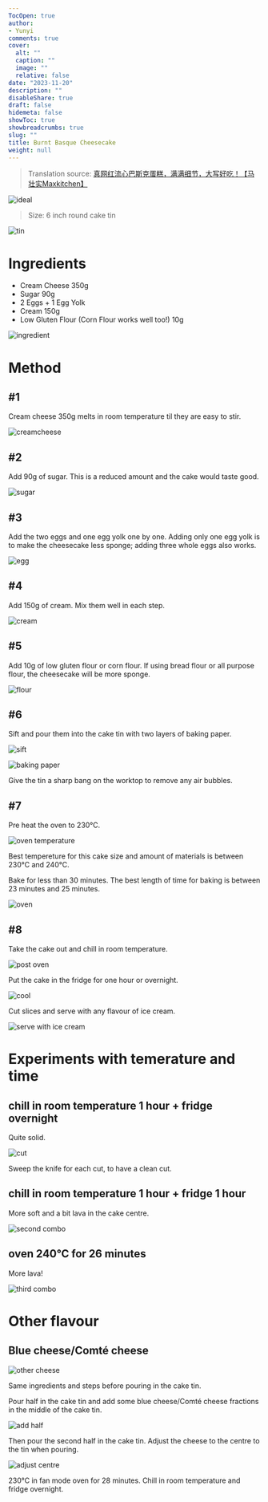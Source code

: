 ```yaml
---
TocOpen: true
author:
- Yunyi
comments: true
cover:
  alt: ""
  caption: ""
  image: ""
  relative: false
date: "2023-11-20"
description: ""
disableShare: true
draft: false
hidemeta: false
showToc: true
showbreadcrumbs: true
slug: ""
title: Burnt Basque Cheesecake
weight: null
---
```


> Translation source: [真网红流心巴斯克蛋糕，满满细节，大写好吃！【马壮实Maxkitchen】](https://youtu.be/7lgzm65Q1tc?si=U2kbEGFf91Kk1e7y)

![ideal](/img/cake/2-ideal.jpg)

> Size: 6 inch round cake tin

![tin](/img/cake/3-tin.jpg)

# Ingredients
- Cream Cheese 350g
- Sugar 90g
- 2 Eggs + 1 Egg Yolk
- Cream 150g
- Low Gluten Flour (Corn Flour works well too!) 10g

![ingredient](/img/cake/1-ingredient.jpg)

# Method

## #1
Cream cheese 350g melts in room temperature til they are easy to stir.

![creamcheese](/img/cake/5-creamcheese.jpg)

## #2
Add 90g of sugar. This is a reduced amount and the cake would taste good.

![sugar](/img/cake/6-sugar.jpg)

## #3
Add the two eggs and one egg yolk one by one. Adding only one egg yolk is to make the cheesecake less sponge; adding three whole eggs also works.

![egg](/img/cake/7-egg.jpg)

## #4
Add 150g of cream. Mix them well in each step.

![cream](/img/cake/8-cream.jpg)

## #5
Add 10g of low gluten flour or corn flour. If using bread flour or all purpose flour, the cheesecake will be more sponge.

![flour](/img/cake/9-flour.jpg)

## #6
Sift and pour them into the cake tin with two layers of baking paper. 

![sift](/img/cake/10-sift.jpg)

![baking paper](/img/cake/11-baking-paper.jpg)

Give the tin a sharp bang on the worktop to remove any air bubbles.

## #7
Pre heat the oven to 230°C. 

![oven temperature](/img/cake/12-oven-tem.jpg)

Best tempereture for this cake size and amount of materials is between 230°C and 240°C. 

Bake for less than 30 minutes. The best length of time for baking is between 23 minutes and 25 minutes. 

![oven](/img/cake/13-oven.jpg)

## #8
Take the cake out and chill in room temperature. 

![post oven](/img/cake/14-post-oven.jpg)

Put the cake in the fridge for one hour or overnight.

![cool](/img/cake/15-cool.jpg)

Cut slices and serve with any flavour of ice cream. 

![serve with ice cream](/img/cake/19-ice-cream.jpg)

# Experiments with temerature and time

## chill in room temperature 1 hour + fridge overnight
Quite solid. 

![cut](/img/cake/16-cut.jpg)

Sweep the knife for each cut, to have a clean cut.

## chill in room temperature 1 hour + fridge 1 hour
More soft and a bit lava in the cake centre.

![second combo](/img/cake/17-second-combo.jpg)

## oven 240°C for 26 minutes
More lava!

![third combo](/img/cake/18-third-combo.jpg)

# Other flavour
## Blue cheese/Comté cheese

![other cheese](/img/cake/20-other-cheese.jpg)

Same ingredients and steps before pouring in the cake tin.

Pour half in the cake tin and add some blue cheese/Comté cheese fractions in the middle of the cake tin. 

![add half](/img/cake/22-add-half.jpg)

Then pour the second half in the cake tin. Adjust the cheese to the centre to the tin when pouring.

![adjust centre](/img/cake/23-adjust-centre.jpg)

230°C in fan mode oven for 28 minutes. Chill in room temperature and fridge overnight.